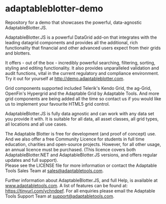# adaptableblotter-demo
Repository for a demo that showcases the powerful, data-agnostic AdaptableBlotter.JS.

AdaptableBlotter.JS is a powerful DataGrid add-on that integrates with the leading datagrid components and provides all the additional, rich functionality that financial and other advanced users expect from their grids and blotters.

It offers - out of the box - incredibly powerful searching, filtering, sorting, styling and editing functionality.  It also provides unparalleled validation and audit functions, vital in the current regulatory and compliance environment.  Try it out for yourself at http://demo.adaptableblotter.com.

Grid components supported included Telerik's Kendo Grid, the ag-Grid, OpenFin's Hypergrid and the Adaptable Grid by Adaptable Tools. And more grid components are being added all the time so contact us if you would like us to implement your favourite HTML5 grid control.

AdaptableBlotter.JS is fully data agnostic and can work with any data set you provide it with.  It is suitable for all data, all asset classes, all grid types, all locations and all use cases.

The Adaptable Blotter is free for development (and proof of concept) use.  And we also offer a free Community Licence for students in full time education, charities and open-source projects.  However, for all other usage, an annual licence must be purchased. (This licence covers both AdaptableBlotter.NET and AdaptableBlotter.JS versions, and offers regular updates and full support).  
Please see the LICENSE file for more information or contact the Adaptable Tools Sales Team at sales@adaptabletools.com.

Further information about AdaptableBlotter.JS, and full Help, is available at www.adaptabletools.com.  A list of features can be found at: https://tinyurl.com/ychndpef.  For all enquiries please email the Adaptable Tools Support Team at support@adaptabletools.com.
